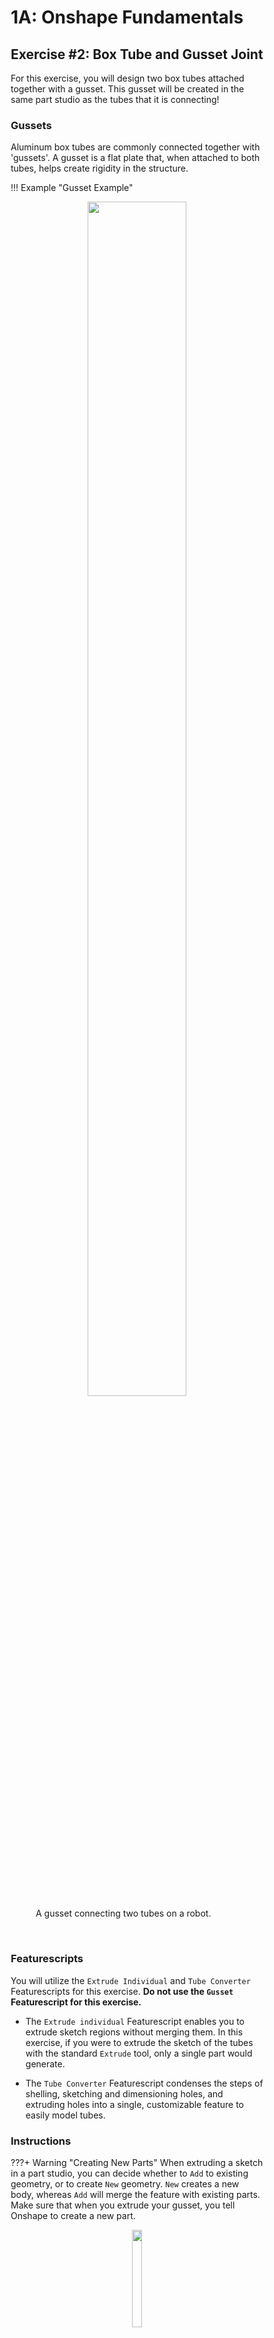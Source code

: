 <style>
* {box-sizing:border-box}

/* Slideshow container */
.slideshow-container {
  max-width: 1000px;
  position: relative;
  margin: auto;
}

/* Hide the images by default */
.mySlides {
  display: none;
}
#slide1 {display:block}

/* Next & previous buttons */
.prev, .next {
  cursor: pointer;
  position: absolute;
  top: 250px;
  width: auto;
  margin-top: -22px;
  padding: 16px;
  color: white;
  font-weight: bold;
  font-size: 18px;
  transition: 0.6s ease;
  border-radius: 3px 3px 3px 3px;
  user-select: none;
}

/* Position the "next button" to the right */
.next {
  right: 0;
}

/* On hover, add a black background color with a little bit see-through */
.prev:hover, .next:hover {
  background-color: rgba(0,0,0,0.6);
}

/* Caption text */
.text {
  color: #f2f2f2;
  font-size: 15px;
  padding: 8px 12px;
  position: absolute;
  bottom: 8px;
  width: 100%;
  text-align: center;
}

/* Number text (1/3 etc) */
.numbertext {
  color: #f2f2f2;
  font-size: 12px;
  padding: 8px 12px;
  position: absolute;
  top: 0;
}

/* The dots/bullets/indicators */
.dot {
  cursor: pointer;
  height: 15px;
  width: 15px;
  margin: 0 2px;
  background-color: #bbb;
  border-radius: 50%;
  display: inline-block;
  transition: background-color 0.6s ease;
}

.active, .dot:hover {
  background-color: #717171;
}

/* Fading animation */
.fade {
  animation-name: fade;
  animation-duration: 0.25s;
}

@keyframes fade {
  from {opacity: .4}
  to {opacity: 1}
}
</style>


# 1A: Onshape Fundamentals

## Exercise #2: Box Tube and Gusset Joint

For this exercise, you will design two box tubes attached together with a gusset. This gusset will be created in the same part studio as the tubes that it is connecting!

### Gussets

Aluminum box tubes are commonly connected together with 'gussets'. A gusset is a flat plate that, when attached to both tubes, helps create rigidity in the structure. 

!!! Example "Gusset Example"
    <figure>
    <center><img src="\img\learning-course\stage1a\8033-000-2024C_8.png" width="70%"> </center>
    <figcaption> A gusset connecting two tubes on a robot. </ficaption>
    </figure>

<br>

### Featurescripts

You will utilize the `Extrude Individual` and `Tube Converter` Featurescripts for this exercise. **Do not use the `Gusset` Featurescript for this exercise.**


- The `Extrude individual` Featurescript enables you to extrude sketch regions without merging them. In this exercise, if you were to extrude the sketch of the tubes with the standard <code>Extrude</code> tool, only a single part would generate.

- The `Tube Converter` Featurescript condenses the steps of shelling, sketching and dimensioning holes, and extruding holes into a single, customizable feature to easily model tubes. 

### Instructions

???+ Warning "Creating New Parts"
    When extruding a sketch in a part studio, you can decide whether to `Add` to existing geometry, or to create `New` geometry. `New` creates a new body, whereas `Add` will merge the feature with existing parts. Make sure that when you extrude your gusset, you tell Onshape to create a new part.
    <center><img src="\img\learning-course\stage1a\1a-merge.png" width="20%"></center>
    <center> *The different options for extruding* </center>

**Navigate to the "Exercise #2 Gusset" tab** in your copied document and **follow the instructions in the slides** to complete the exercise.

<!-- Slideshow container -->
<div class="slideshow-container">

  <!-- Full-width images with number and caption text -->
  <div id="slide1" class="mySlides fade">
    <figure markdown="span">
      <img src="/img/learning-course/stage1a/exercises/e2/e2s11.webp" style="width:100%; data-description="0. The finished parts."">
      <figcaption>0. The finished parts.</figcaption>
    </figure>
  </div>

  <div class="mySlides fade">
    <figure>
      <img src="/img/learning-course/stage1a/exercises/e2/e2s1.webp" style="width:100%; data-description="1. Start by sketching the tubes on the right plane."">
      <figcaption>1. Start by sketching the tubes on the right plane. Positioning the origin horizontally in the center of the part studio enables mirroring the vertical tube from the left to the right using the front plane.</figcaption>
    </figure>
  </div>

  <div class="mySlides fade">
    <figure>
      <img src="/img/learning-course/stage1a/exercises/e2/e2s2.webp" style="width:100%; data-description="2. Use the `Extrude Individual` Featurescript to extrude the blocks."">
      <figcaption>2. Use the <code>Extrude Individual</code> Featurescript to extrude the blocks. </figcaption>
    </figure>
  </div>

  <div class="mySlides fade">
    <figure>
      <img src="/img/learning-course/stage1a/exercises/e2/e2s3.webp" style="width:100%; data-description="3. Use `Tube Converter` Featurescript to turn the blocks into 1/16 inch wall tubes with a 0.5 inch spacing pattern of 0.196 inch holes."">
      <figcaption>3. Use <code>Tube Converter</code> Featurescript to turn the blocks into 1/16" wall tubes with a 0.5" spacing pattern of 0.196" holes.</figcaption>
    </figure>
  </div>

  <div class="mySlides fade">
    <figure>
      <img src="/img/learning-course/stage1a/exercises/e2/e2s4.webp" style="width:100%; data-description="4. Draw a triangle with construction geometry for the gusset."">
      <figcaption>4. Draw a triangle with construction geometry for the gusset. </figcaption>
    </figure>
  </div>

  <div class="mySlides fade">
    <figure>
      <img src="/img/learning-course/stage1a/exercises/e2/e2s5.webp" style="width:100%; data-description="5. Dimension the triangle to be 0.5 inches away from the edges of the tube."">
      <figcaption>5. Dimension the triangle to be 0.5" away from the edges of the tube. </figcaption>
    </figure>
  </div>

  <div class="mySlides fade">
    <figure>
      <img src="/img/learning-course/stage1a/exercises/e2/e2s6.webp" style="width:100%; data-description="6. Use the `Offset Entities` tool to offset the construction geometry 0.25 inches. This will be the outline of the gusset."">
      <figcaption>6. Use the <code>Offset Entities</code> tool to offset the construction geometry 0.25". This will be the outline of the gusset. </figcaption>
    </figure>
  </div>

  <div class="mySlides fade">
    <figure>
      <img src="/img/learning-course/stage1a/exercises/e2/e2s7.webp" style="width:100%; data-description="7. Use the `Sketch Fillet` tool to add a 0.25 inch fillet to the three corners of the gusset."">
      <figcaption>7. Use the <code>Sketch Fillet</code> tool to add a 0.25" fillet to the three corners of the gusset. </figcaption>
    </figure>
  </div>

  <div class="mySlides fade">
    <figure>
      <img src="/img/learning-course/stage1a/exercises/e2/e2s8.webp" style="width:100%; data-description="8. Delete the three points left over from the fillet."">
      <figcaption>8. Delete the three points left over from the fillet. </figcaption>
    </figure>
  </div>

  <div class="mySlides fade">
    <figure>
      <img src="/img/learning-course/stage1a/exercises/e2/e2s9.webp" style="width:100%; data-description="9. Use the `Use (Project/Convert)` tool to project the tube holes onto the gusset sketch."">
      <figcaption>9. Use the <code>Use (Project/Convert)</code> tool to project the tube holes onto the gusset sketch. </figcaption>
    </figure>
  </div>

  <div class="mySlides fade">
    <figure>
      <img src="/img/learning-course/stage1a/exercises/e2/e2s10.webp" style="width:100%; data-description="10. Extrude the gusset to be 1/8 inch thick. Select `New` as the extrude type to make the extrude a new part."">
      <figcaption>10. Extrude the gusset to be 1/8" thick. Select <code>New</code> as the extrude type to make the extrude a new part. </figcaption>
    </figure>
  </div>

  <div class="mySlides fade">
    <figure>
      <img src="/img/learning-course/stage1a/exercises/e2/e2s11.webp" style="width:100%; data-description="11. Name the key sketches and parts. Set the material to be 6061 Aluminum."">
      <figcaption>11. Name the key sketches and parts. Set the material to be 6061 Aluminum. </figcaption>
    </figure>
  </div>

  <!-- Next and previous buttons -->
  <button class="prev" onclick="plusSlides(-1,0)" style="background-color: #000; color: #fff;">&#10094;</button>
  <button class="next" onclick="plusSlides(1,0)" style="background-color: #000; color: #fff;">&#10095;</button>
  <!-- The dots/circles -->
  <div class="dotsContainer" style="text-align:center">
    <!-- Dots will be generated here -->
  </div>
</div>

!!! success "Verification"
    If all is done correctly your parts should weigh a combined 0.27lbs

In this exercise, you can begin to see the power of Featurescripts. What would have been a number of sketches, extrudes, and shells to create the tubes is packaged into a single, easy to use custom feature. 


<br>